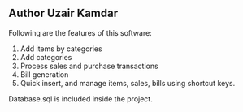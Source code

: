 ## Author Uzair Kamdar

Following are the features of this software:
1)  Add items by categories 
2) Add categories 
3) Process sales and purchase transactions
4) Bill generation 
5) Quick insert, and manage items, sales, bills using shortcut keys.


Database.sql is included inside the project. 

